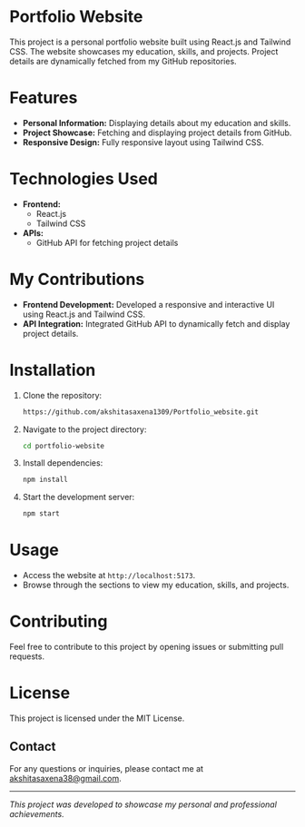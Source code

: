 # Portfolio Website

This project is a personal portfolio website built using React.js and Tailwind CSS. The website showcases my education, skills, and projects. Project details are dynamically fetched from my GitHub repositories.

# Features
- **Personal Information:** Displaying details about my education and skills.
- **Project Showcase:** Fetching and displaying project details from GitHub.
- **Responsive Design:** Fully responsive layout using Tailwind CSS.

# Technologies Used
- **Frontend:**
  - React.js
  - Tailwind CSS
- **APIs:**
  - GitHub API for fetching project details

# My Contributions
- **Frontend Development:** Developed a responsive and interactive UI using React.js and Tailwind CSS.
- **API Integration:** Integrated GitHub API to dynamically fetch and display project details.

# Installation
1. Clone the repository:
    ```sh
    https://github.com/akshitasaxena1309/Portfolio_website.git
    ```
2. Navigate to the project directory:
    ```sh
    cd portfolio-website
    ```
3. Install dependencies:
    ```sh
    npm install
    ```
4. Start the development server:
    ```sh
    npm start
    ```

# Usage
- Access the website at `http://localhost:5173`.
- Browse through the sections to view my education, skills, and projects.

# Contributing
Feel free to contribute to this project by opening issues or submitting pull requests.

# License
This project is licensed under the MIT License.

## Contact
For any questions or inquiries, please contact me at akshitasaxena38@gmail.com.

---

*This project was developed to showcase my personal and professional achievements.*
